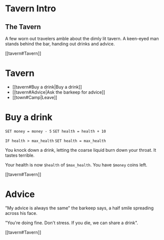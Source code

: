 # Tavern Intro

## The Tavern

A few worn out travelers amble about the dimly lit tavern. A keen-eyed man stands behind the bar, handing out drinks and advice.

[[tavern#Tavern]]

# Tavern

- [[tavern#Buy a drink|Buy a drink]]
- [[tavern#Advice|Ask the barkeep for advice]]
- [[town#Camp|Leave]]

# Buy a drink

`SET money = money - 5`
`SET health = health + 10`

`IF health > max_health`
`SET health = max_health`

You knock down a drink, letting the coarse liquid burn down your throat. It tastes terrible.

Your health is now `$health` of `$max_health`. You have `$money` coins left.

[[tavern#Tavern]]

# Advice

"My advice is always the same" the barkeep says, a half smile spreading across his face.

"You're doing fine. Don't stress. If you die, we can share a drink".

[[tavern#Tavern]]